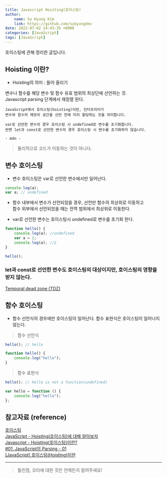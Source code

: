 ```yaml
---
title: Javascript Hoisting(호이스팅)
author:
    name: Su Kyung Kim
    link: https://github.com/sukyungdev
date: 2022-07-02 14:43:35 +0900
categories: [JavaScript]
tags: [JavaScript]
---
```


호이스팅에 관해 정리한 글입니다.

## Hoisting 이란?

-   Hoisting의 의미 : 들어 올리기

변수나 함수를 해당 변수 및 함수 유효 범위의 최상단에 선언하는 것.  
Javascript parsing 단계에서 재정렬 된다.

```
JavaScript에서 호이스팅(hoisting)이란, 인터프리터가
변수와 함수의 메모리 공간을 선언 전에 미리 할당하는 것을 의미합니다.

var로 선언한 변수의 경우 호이스팅 시 undefined로 변수를 초기화합니다.
반면 let과 const로 선언한 변수의 경우 호이스팅 시 변수를 초기화하지 않습니다.

- mdn -

```

> 물리적으로 코드가 이동하는 것이 아니다.

## 변수 호이스팅

-   변수 호이스팅은 var로 선언한 변수에서만 일어난다.

```javascript
console.log(a);
var a; // undefined
```

-   함수 내부에서 변수가 선언되었을 경우, 선언만 함수의 최상위로 이동하고  
    함수 외부에서 선언되었을 때는 전역 범위에서 최상위로 이동한다.

-   var로 선언한 변수는 호이스팅시 undefined로 변수를 초기화 한다.

```javascript
function hello() {
    console.log(a); //undefined
    var a = 2;
    console.log(a); //2
}

hello();
```

### let과 const로 선언한 변수도 호이스팅의 대상이지만, 호이스팅의 영향을 받지 않는다.

[Temporal dead zone (TDZ)](https://developer.mozilla.org/en-US/docs/Web/JavaScript/Reference/Statements/let#temporal_dead_zone_tdz)

## 함수 호이스팅

-   함수 선언식의 경우에만 호이스팅이 일어난다. 함수 표현식은 호이스팅이 일어나지 않는다.

> 함수 선언식

```javascript
hello(); // hello

function hello() {
    console.log("hello");
}
```

> 함수 표현식

```javascript
hello(); // hello is not a function(undefined)

var hello = function () {
    console.log("hello");
};
```

## 참고자료 (reference)

[호이스팅](https://developer.mozilla.org/ko/docs/Glossary/Hoisting)  
[JavaScript - Hoisting(호이스팅)에 대해 알아보자](https://velog.io/@surim014/JavaScript%EC%97%90%EC%84%9C%EC%9D%98-Hoisting%EC%9D%B4%EB%9E%80-%EB%AC%B4%EC%97%87%EC%9D%B8%EA%B0%80)  
[Javascript - Hoisting(호이스팅)이란?](https://error999.tistory.com/3)  
[#01. JavaScript의 Parsing - 01](https://multifrontgarden.tistory.com/62)  
[[JavaScript] 호이스팅(Hoisting)이란](https://gmlwjd9405.github.io/2019/04/22/javascript-hoisting.html)

---

> 틀린점, 오타에 대한 것은 언제든지 알려주세요!
